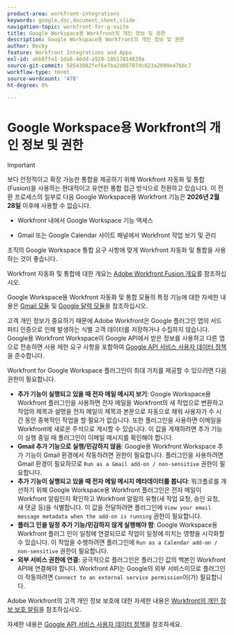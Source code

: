 ```yaml
---
product-area: workfront-integrations
keywords: google,doc,document,sheet,slide
navigation-topic: workfront-for-g-suite
title: Google Workspace용 Workfront의 개인 정보 및 권한
description: Google Workspace용 Workfront의 개인 정보 및 권한
author: Becky
feature: Workfront Integrations and Apps
exl-id: abb8ffa1-1da6-46dd-a929-18b17014839a
source-git-commit: 58543982fef6e7ba2d05787dc023a2099e47bbc7
workflow-type: tm+mt
source-wordcount: '478'
ht-degree: 0%

---
```


# Google Workspace용 Workfront의 개인 정보 및 권한

>[!IMPORTANT]
>
>보다 안정적이고 확장 가능한 통합을 제공하기 위해 Workfront 자동화 및 통합(Fusion)을 사용하는 현대적이고 유연한 통합 접근 방식으로 전환하고 있습니다. 이 전환 프로세스의 일부로 다음 Google Workspace용 Workfront 기능은 **2026년 2월 28일** 이후에 사용할 수 없습니다.
>
>* Workfront 내에서 Google Workspace 기능 액세스
>
>* Gmail 또는 Google Calendar 사이트 패널에서 Workfront 작업 보기 및 관리
>
>조직의 Google Workspace 통합 요구 사항에 맞게 Workfront 자동화 및 통합을 사용하는 것이 좋습니다.
>
>Workfront 자동화 및 통합에 대한 개요는 [Adobe Workfront Fusion 개요](https://experienceleague.adobe.com/ko/docs/workfront-fusion/using/get-started-with-fusion/understand-workfront-fusion/workfront-fusion-overview)를 참조하십시오.
>
>Google Workspace용 Workfront 자동화 및 통합 모듈의 특정 기능에 대한 자세한 내용은 [Gmail 모듈](https://experienceleague.adobe.com/ko/docs/workfront-fusion/using/references/apps-and-their-modules/third-party-app-connectors/gmail-modules) 및 [Google 달력 모듈](https://experienceleague.adobe.com/ko/docs/workfront-fusion/using/references/apps-and-their-modules/third-party-app-connectors/google-calendar-modules)을 참조하십시오.

고객 개인 정보가 중요하기 때문에 Adobe Workfront은 Google 플러그인 앱의 서드파티 인증으로 인해 발생하는 식별 고객 데이터를 저장하거나 수집하지 않습니다. Google용 Workfront Workspace이 Google API에서 받은 정보를 사용하고 다른 앱으로 전송하면 사용 제한 요구 사항을 포함하여 [Google API 서비스 사용자 데이터 정책](https://developers.google.com/terms/api-services-user-data-policy)을 준수합니다.

Workfront for Google Workspace 플러그인이 최대 가치를 제공할 수 있으려면 다음 권한이 필요합니다.

* **추가 기능이 실행되고 있을 때 전자 메일 메시지 보기**: Google Workspace용 Workfront 플러그인을 사용하면 전자 메일을 Workfront의 새 작업으로 변환하고 작업의 제목과 설명을 전자 메일의 제목과 본문으로 자동으로 채워 사용자가 수 시간 동안 중복적인 작업을 할 필요가 없습니다. 또한 플러그인을 사용하면 이메일을 Workfront에 새로운 주석으로 게시할 수 있습니다. 이 값을 게재하려면 추가 기능이 실행 중일 때 플러그인이 이메일 메시지를 확인해야 합니다.
* **Gmail 추가 기능으로 실행/민감하지 않음**: Google용 Workfront Workspace 추가 기능이 Gmail 환경에서 작동하려면 권한이 필요합니다. 플러그인을 사용하려면 Gmail 환경이 필요하므로 `Run as a Gmail add-on / non-sensitive` 권한이 필요합니다.
* **추가 기능이 실행되고 있을 때 전자 메일 메시지 메타데이터를 봅니다**: 워크플로를 개선하기 위해 Google Workspace용 Workfront 플러그인은 전자 메일이 Workfront 알림인지 확인하고 Workfront 알림의 유형(새 작업 요청, 승인 요청, 새 댓글 등)을 식별합니다. 이 값을 전달하려면 플러그인에 `View your email message metadata when the add-on is running` 권한이 필요합니다.
* **플러그 인을 일정 추가 기능/민감하지 않게 실행해야 함**: Google Workspace용 Workfront 플러그 인이 일정에 연결되므로 작업이 일정에 미치는 영향을 시각화할 수 있습니다. 이 작업을 수행하려면 플러그인에 `Run as a Calendar add-on / non-sensitive` 권한이 필요합니다.
* **외부 서비스 권한에 연결:** 궁극적으로 플러그인은 플러그인 값의 백본인 Workfront API에 연결해야 합니다. Workfront API는 Google의 외부 서비스이므로 플러그인이 작동하려면 `Connect to an external service permission`이(가) 필요합니다.

Adobe Workfront의 고객 개인 정보 보호에 대한 자세한 내용은 [Workfront의 개인 정보 보호 알림](https://www.adobe.com/content/dam/cc/en/legal/terms/enterprise/pdfs/Privacy-Notice-and-Privacy-Shield-Statement-Adobe-Workfront.pdf)을 참조하십시오.

자세한 내용은 [Google API 서비스 사용자 데이터 정책](https://developers.google.com/terms/api-services-user-data-policy)을 참조하세요.
